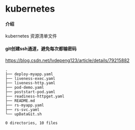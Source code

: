 # kubernetes

#### 介绍
kubernetes 资源清单文件

#### git创建ssh通道，避免每次都输密码

https://blog.csdn.net/lvdepeng123/article/details/79215882

```
.
├── deploy-myapp.yaml
├── liveness-exec.yaml
├── liveness-http.yaml
├── pod-demo.yaml
├── poststart-pod.yaml
├── readiness-httpget.yaml
├── README.md
├── rs-myapp.yaml
├── rs-svc.yaml
└── upDataGit.sh

0 directories, 10 files
```
